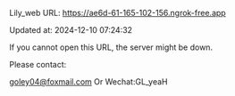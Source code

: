 Lily_web URL: https://ae6d-61-165-102-156.ngrok-free.app

Updated at: 2024-12-10 07:24:32

If you cannot open this URL, the server might be down.

Please contact: 

goley04@foxmail.com Or Wechat:GL_yeaH